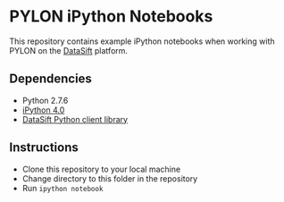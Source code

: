 # PYLON iPython Notebooks

This repository contains example iPython notebooks when working with PYLON on the [DataSift](http://datasift.com) platform. 

## Dependencies

* Python 2.7.6
* [iPython 4.0](http://ipython.org/)
* [DataSift Python client library](http://dev.datasift.com/tools/client-libraries)

## Instructions

* Clone this repository to your local machine
* Change directory to this folder in the repository
* Run <code>ipython notebook</code> 